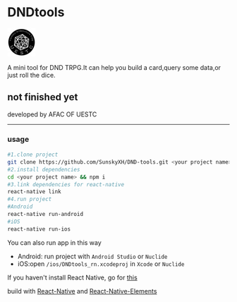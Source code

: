 # DNDtools

![icon](favicon.ico)

A mini tool for DND TRPG.It can help you build a card,query some data,or just roll the dice.
## not finished yet
developed by AFAC OF UESTC

---

### usage

```bash
#1.clone project
git clone https://github.com/SunskyXH/DND-tools.git <your project name>
#2.install dependencies
cd <your project name> && npm i
#3.link dependencies for react-native
react-native link
#4.run project
#Android
react-native run-android 
#iOS
react-native run-ios
```

You can also run app in this way
- Android: run project with `Android Studio` or `Nuclide`
- iOS:open `/ios/DNDtools_rn.xcodeproj` in `Xcode` or `Nuclide`

If you haven't install React Native, go for [this](https://facebook.github.io/react-native/docs/getting-started.html#content)

build with [React-Native](https://facebook.github.io/react-native/) and [React-Native-Elements](https://github.com/react-native-community/react-native-elements)
